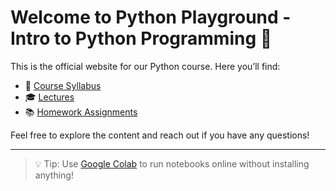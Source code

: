 # Welcome to Python Playground - Intro to Python Programming 👋

This is the official website for our Python course. Here you’ll find:
- 🧾 [Course Syllabus](Syllabus.md)
- 🎓 [Lectures](PlaygroundLectures/)
- 📚 [Homework Assignments](PlaygroundHomeworks/)

Feel free to explore the content and reach out if you have any questions!

---

> 💡 Tip: Use [Google Colab](https://colab.research.google.com/) to run notebooks online without installing anything!
